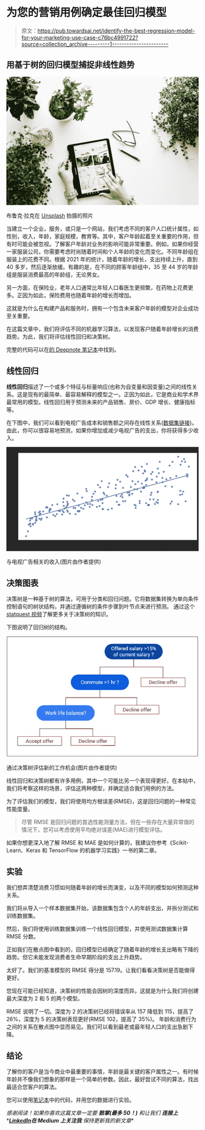 # 为您的营销用例确定最佳回归模型

> 原文：<https://pub.towardsai.net/identify-the-best-regression-model-for-your-marketing-use-case-c76bc4991722?source=collection_archive---------1----------------------->

## 用基于树的回归模型捕捉非线性趋势

![](img/d4df3e8b62cd3b947333a77d82e1afd2.png)

布鲁克·拉克在 [Unsplash](https://unsplash.com?utm_source=medium&utm_medium=referral) 拍摄的照片

当建立一个企业，服务，或只是一个网站，我们考虑不同的客户人口统计属性，如性别，收入，年龄，家庭规模，教育等。其中，客户年龄起着至关重要的作用，但有时可能会被忽视。了解客户年龄对业务的影响可能非常重要。例如，如果你经营一家服装公司，你需要考虑时尚随着时间和个人年龄的变化而变化。不同年龄组在服装上的花费不同。根据 2021 年的统计，随着年龄的增长，支出持续上升，直到 40 多岁，然后逐渐放缓。有趣的是，在不同的顾客年龄组中，35 至 44 岁的年龄组是服装消费最高的年龄组，无论男女。

另一方面，在保险业，老年人口通常比年轻人口看医生更频繁，在药物上花费更多。正因为如此，保险费用也随着年龄的增长而增加。

这就是为什么在构建产品和服务时，拥有一个包含未来客户年龄的模型对企业成功至关重要。

在这篇文章中，我们将评估不同的机器学习算法，以发现客户随着年龄增长的消费趋势。为此，我们将评估线性回归和决策树。

完整的代码可以在[的 Deepnote 笔记本](https://deepnote.com/workspace/asish-biswas-a599-b6cca607-3c12-4ae6-b54d-32861e7e9438/project/analyticsoul-e10ea3a1-7bbf-415b-a1f8-e1884fe5241b/%2F07.%20Regression%20Models.ipynb)中找到。

## 线性回归

**线性回归**描述了一个或多个特征与标量响应(也称为自变量和因变量)之间的线性关系。这是现有的最简单、最容易解释的模型之一。正因为如此，它是商业和学术界最常用的模型。线性回归用于预测未来的产品销售、房价、GDP 增长、健康指标等。

在下图中，我们可以看到电视广告成本和销售额之间存在线性关系([数据集链接](https://www.kaggle.com/datasets/thorgodofthunder/tvradionewspaperadvertising))。由此，你可以很容易地预测，如果你增加或减少电视广告的支出，你将获得多少收入。

![](img/a003da34e9ff101c8e2a23360a34d8fb.png)

与电视广告相关的收入(图片由作者提供)

## 决策图表

决策树是一种基于树的算法，可用于分类和回归问题。它将数据集转换为单向条件控制语句的树状结构，并通过遵循树的条件步骤到叶节点来进行预测。
通过这个 [statquest 视频](https://www.youtube.com/watch?v=_L39rN6gz7Y)了解更多关于决策树的知识。

下图说明了回归树的结构。

![](img/8ff8e62021a15d7446fe2ba0ab588017.png)

通过决策树评估新的工作机会(图片由作者提供)

线性回归和决策树都有许多用例，其中一个可能比另一个表现得更好。在本帖中，我们将考察这样的场景，评估这两种模型，并确定适合我们用例的方法。

为了评估我们的模型，我们将使用均方根误差(RMSE)，这是回归问题的一种常见性能度量。

> 尽管 RMSE 是回归问题的首选性能测量方法，但在一些存在大量异常值的情况下，您可以考虑使用平均绝对误差(MAE)进行模型评估。

如果你想更深入地了解 RMSE 和 MAE 是如何计算的，我建议你参考《Scikit-Learn、Keras 和 TensorFlow 的机器学习实践》一书的第二章。

## 实验

我们想弄清楚消费习惯如何随着年龄的增长而演变，以及不同的模型如何预测这种关系。

我们将从导入一个样本数据集开始，该数据集包含个人的年龄支出，并拆分测试和训练数据集。

然后，我们将使用训练数据集训练一个线性回归模型，并使用测试数据集计算 RMSE 分数。

正如我们在散点图中看到的，回归模型已经确定了随着年龄的增长支出略有下降的趋势。但它未能发现消费者生命早期阶段的支出上升趋势。

太好了。我们的基准模型的 RMSE 得分是 157.19。让我们看看决策树是否能做得更好。

您现在可能已经知道，决策树的性能会因树的深度而异。这就是为什么我们将创建最大深度为 2 和 5 的两个模型。

RMSE 说明了一切。深度为 2 的决策树已经将错误率从 157 降低到 115，提高了 26%，深度为 5 的决策树表现更好(RMSE 102，提高了 35%)。
年龄和消费行为之间的关系在散点图中显而易见。我们可以看到最老或最年轻人口的支出急剧下降。

## 结论

了解你的客户是当今商业中最重要的事情，年龄是最关键的客户属性之一。有时候年龄并不像我们想象的那样是一个简单的参数。因此，最好尝试不同的算法，找出最适合您客户的算法。

您可以使用[笔记本](https://deepnote.com/workspace/asish-biswas-a599-b6cca607-3c12-4ae6-b54d-32861e7e9438/project/analyticsoul-e10ea3a1-7bbf-415b-a1f8-e1884fe5241b/%2F07.%20Regression%20Models.ipynb)中的代码，并用您的数据进行实验。

*感谢阅读！如果你喜欢这篇文章一定要* ***鼓掌(最多 50！)*** *和让我们* ***连接上****[***LinkedIn***](https://www.linkedin.com/in/asish-biswas/)****在 Medium 上关注我*** *保持更新我的新文章***